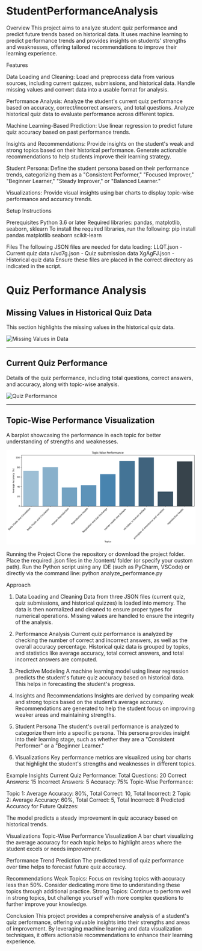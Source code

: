 # StudentPerformanceAnalysis
Overview
This project aims to analyze student quiz performance and predict future trends based on historical data. It uses machine learning to predict performance trends and provides insights on students' strengths and weaknesses, offering tailored recommendations to improve their learning experience.

Features

Data Loading and Cleaning:
Load and preprocess data from various sources, including current quizzes, submissions, and historical data.
Handle missing values and convert data into a usable format for analysis.

Performance Analysis:
Analyze the student's current quiz performance based on accuracy, correct/incorrect answers, and total questions.
Analyze historical quiz data to evaluate performance across different topics.

Machine Learning-Based Prediction:
Use linear regression to predict future quiz accuracy based on past performance trends.

Insights and Recommendations:
Provide insights on the student's weak and strong topics based on their historical performance.
Generate actionable recommendations to help students improve their learning strategy.

Student Persona:
Define the student persona based on their performance trends, categorizing them as a "Consistent Performer," "Focused Improver," "Beginner Learner," "Steady Improver," or "Balanced Learner."

Visualizations:
Provide visual insights using bar charts to display topic-wise performance and accuracy trends.

Setup Instructions

Prerequisites
Python 3.6 or later
Required libraries: pandas, matplotlib, seaborn, sklearn
To install the required libraries, run the following:
pip install pandas matplotlib seaborn scikit-learn

Files
The following JSON files are needed for data loading:
LLQT.json - Current quiz data
rJvd7g.json - Quiz submission data
XgAgFJ.json - Historical quiz data
Ensure these files are placed in the correct directory as indicated in the script.

# Quiz Performance Analysis

## Missing Values in Historical Quiz Data
This section highlights the missing values in the historical quiz data.

![Missing Values in Data](images/Output_1.png)

---

## Current Quiz Performance
Details of the quiz performance, including total questions, correct answers, and accuracy, along with topic-wise analysis.

![Quiz Performance](images/Output_2.png)

---

## Topic-Wise Performance Visualization
A barplot showcasing the performance in each topic for better understanding of strengths and weaknesses.

![Topic Performance](images/visualization.png)

Running the Project
Clone the repository or download the project folder.
Place the required .json files in the /content/ folder (or specify your custom path).
Run the Python script using any IDE (such as PyCharm, VSCode) or directly via the command line:
python analyze_performance.py

Approach
1. Data Loading and Cleaning
Data from three JSON files (current quiz, quiz submissions, and historical quizzes) is loaded into memory. The data is then normalized and cleaned to ensure proper types for numerical operations. Missing values are handled to ensure the integrity of the analysis.

2. Performance Analysis
Current quiz performance is analyzed by checking the number of correct and incorrect answers, as well as the overall accuracy percentage. Historical quiz data is grouped by topics, and statistics like average accuracy, total correct answers, and total incorrect answers are computed.

3. Predictive Modeling
A machine learning model using linear regression predicts the student's future quiz accuracy based on historical data. This helps in forecasting the student's progress.

4. Insights and Recommendations
Insights are derived by comparing weak and strong topics based on the student's average accuracy. Recommendations are generated to help the student focus on improving weaker areas and maintaining strengths.

5. Student Persona
The student's overall performance is analyzed to categorize them into a specific persona. This persona provides insight into their learning stage, such as whether they are a "Consistent Performer" or a "Beginner Learner."

6. Visualizations
Key performance metrics are visualized using bar charts that highlight the student's strengths and weaknesses in different topics.

Example Insights
Current Quiz Performance:
Total Questions: 20
Correct Answers: 15
Incorrect Answers: 5
Accuracy: 75%
Topic-Wise Performance:

Topic 1: Average Accuracy: 80%, Total Correct: 10, Total Incorrect: 2
Topic 2: Average Accuracy: 60%, Total Correct: 5, Total Incorrect: 8
Predicted Accuracy for Future Quizzes:

The model predicts a steady improvement in quiz accuracy based on historical trends.

Visualizations
Topic-Wise Performance Visualization
A bar chart visualizing the average accuracy for each topic helps to highlight areas where the student excels or needs improvement.

Performance Trend Prediction
The predicted trend of quiz performance over time helps to forecast future quiz accuracy.

Recommendations
Weak Topics: Focus on revising topics with accuracy less than 50%. Consider dedicating more time to understanding these topics through additional practice.
Strong Topics: Continue to perform well in strong topics, but challenge yourself with more complex questions to further improve your knowledge.

Conclusion
This project provides a comprehensive analysis of a student's quiz performance, offering valuable insights into their strengths and areas of improvement. By leveraging machine learning and data visualization techniques, it offers actionable recommendations to enhance their learning experience.
